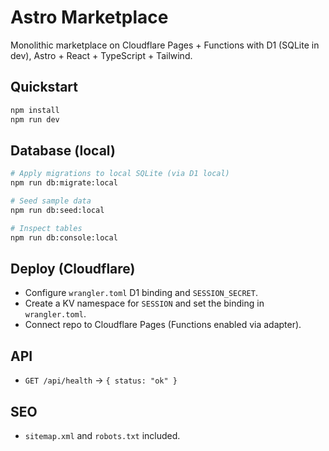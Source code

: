 # Astro Marketplace

Monolithic marketplace on Cloudflare Pages + Functions with D1 (SQLite in dev), Astro + React + TypeScript + Tailwind.

## Quickstart

```bash
npm install
npm run dev
```

## Database (local)
```bash
# Apply migrations to local SQLite (via D1 local)
npm run db:migrate:local

# Seed sample data
npm run db:seed:local

# Inspect tables
npm run db:console:local
```

## Deploy (Cloudflare)
- Configure `wrangler.toml` D1 binding and `SESSION_SECRET`.
- Create a KV namespace for `SESSION` and set the binding in `wrangler.toml`.
- Connect repo to Cloudflare Pages (Functions enabled via adapter).

## API
- `GET /api/health` → `{ status: "ok" }`

## SEO
- `sitemap.xml` and `robots.txt` included.
